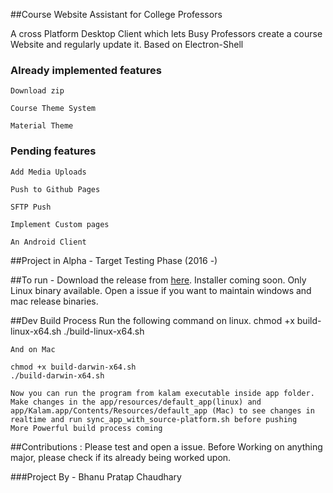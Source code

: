 ##Course Website Assistant for College Professors

A cross Platform Desktop Client which lets Busy Professors create a course Website and regularly update it. Based on Electron-Shell

### Already implemented features
	
	Download zip

	Course Theme System

	Material Theme

### Pending features
	
	Add Media Uploads
	
	Push to Github Pages

	SFTP Push

	Implement Custom pages

	An Android Client

##Project in Alpha - Target Testing Phase (2016 -)

##To run -
 Download the release from [here](https://github.com/navya/Kalam/releases). Installer coming soon. Only Linux binary available. Open a issue if you want to maintain windows and mac release binaries.

##Dev Build Process
	Run the following command on linux. 
	chmod +x build-linux-x64.sh
	./build-linux-x64.sh

	And on Mac

	chmod +x build-darwin-x64.sh
	./build-darwin-x64.sh

	Now you can run the program from kalam executable inside app folder.
	Make changes in the app/resources/default_app(linux) and app/Kalam.app/Contents/Resources/default_app (Mac) to see changes in realtime and run sync_app_with_source-platform.sh before pushing
	More Powerful build process coming

##Contributions : 
Please test and open a issue. Before Working on anything major, please check if its already being worked upon.

###Project By - Bhanu Pratap Chaudhary
